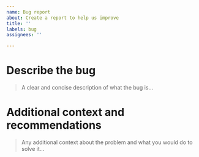 ```yaml
---
name: Bug report
about: Create a report to help us improve
title: ''
labels: bug
assignees: ''

---
```


<!-- Check out CONTRIBUTING.md -->

# Describe the bug
> A clear and concise description of what the bug is...


# Additional context and recommendations
> Any additional context about the problem and what you would do to solve it...
